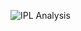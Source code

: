 
![IPL Analysis](https://github.com/shubhammalik20/Power-Bi-Project/assets/135993334/e062fa25-63c9-4e71-816a-2137f6942509)
